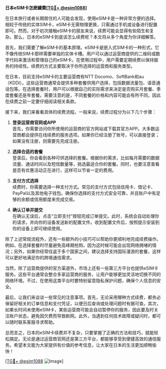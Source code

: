 **日本eSIM卡怎麽續費[[TG💪+ @esim1088](https://t.me/s/esim1088)]**

在日本旅行或者长期居住的人可能会发现，使用eSIM卡是一种非常方便的选择。相较于传统的实体SIM卡，eSIM卡无需物理更换，只需通过手机或设备进行配置即可。然而，对于初次接触eSIM卡的朋友来说，续费可能会显得有些陌生和复杂。那么，日本的eSIM卡到底该怎么续费呢？本文将从多个角度为你详细解答。

首先，我们需要了解eSIM卡的基本原理。eSIM卡是嵌入式SIM卡的一种形式，它不像传统SIM卡那样需要单独的实体卡槽。用户可以通过运营商提供的二维码或数字代码来激活和管理自己的eSIM卡。在使用过程中，用户需要定期续费以保持服务的持续性。续费的方式主要取决于你所选择的运营商和服务类型。

在日本，目前支持eSIM卡的主要运营商有NTT Docomo、SoftBank和au（KDDI）。这些运营商通常会提供多种套餐供用户选择，包括数据流量包、语音通话包等。在选择套餐时，用户可以根据自己的实际需求来决定是否购买月套餐、季度套餐还是年套餐。需要注意的是，不同套餐的价格和内容可能会有所不同，因此在续费之前一定要仔细阅读相关条款。

接下来，我们来看看具体的续费流程。一般来说，续费过程分为以下几个步骤：

1. **登录运营商官网或APP**  
   首先，你需要访问你所使用的运营商的官方网站或下载其官方APP。大多数运营商都会提供在线续费的服务选项。如果你已经注册了账号，可以直接登录；如果没有注册，则需要先完成注册。

2. **选择合适的套餐**  
   登录后，你会看到各种可供选择的套餐。根据你的需求，比如每月需要的数据流量、通话时间以及短信数量等，挑选最适合你的套餐。同时，也要注意查看是否有优惠活动正在进行，这样可以节省一定的费用。

3. **支付方式选择**  
   续费时，你需要选择一种支付方式。常见的支付方式包括信用卡、借记卡、PayPal以及其他电子钱包。确保你选择的支付方式安全可靠，并且账户中有足够的余额或信用额度来完成交易。

4. **确认订单并提交**  
   在确认无误后，点击“立即支付”按钮完成订单提交。此时，系统会自动处理你的请求，并向你的设备发送新的配置文件。收到配置文件后，按照提示安装到你的设备上即可继续使用。

除了上述常规流程外，还有一些额外的小技巧可以帮助你更顺利地完成续费操作。例如，在选择套餐时尽量避免高峰期抢购，因为这时候可能会出现网络拥堵的情况；另外，如果你经常往返于多个国家之间，建议选择支持国际漫游的套餐，这样可以更好地满足你的跨境通信需求。

当然，除了运营商提供的官方渠道外，市场上还有一些第三方平台也提供eSIM卡服务。这些平台通常会整合多家运营商的服务，让用户能够更加灵活地切换不同的网络环境。不过，在使用这类平台时要特别留意隐私保护问题，确保个人信息的安全。

最后，让我们来谈谈一些常见的注意事项。首先，无论采用哪种方式续费，都务必保留好相关的订单信息和支付凭证，以便日后查询或处理问题时有据可查。其次，如果长时间未使用eSIM卡，某些运营商可能会自动暂停你的服务，因此要及时关注账户状态，避免因欠费而导致断网。此外，当遇到任何技术故障或疑问时，都可以随时联系客服寻求帮助。

总而言之，日本的eSIM卡续费并不复杂，只要掌握了正确的方法和技巧，就能轻松搞定。无论是通过运营商官网还是第三方平台，都能够享受到便捷高效的通信服务。希望本文能为大家提供有价值的参考信息，让大家在日本的生活更加顺畅愉快！

[[TG💪+ @esim1088](https://t.me/s/esim1088) ![Image](https://i.postimg.cc/4NQfJmqS/Snipaste-2025-05-13-00-14-12.png)]